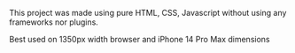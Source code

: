 This project was made using pure HTML, CSS, Javascript without using any frameworks nor plugins.

Best used on 1350px width browser and iPhone 14 Pro Max dimensions

